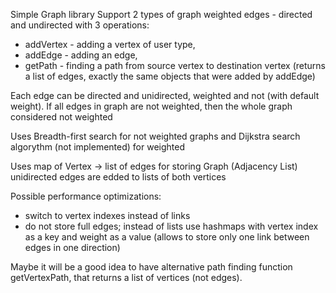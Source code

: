 Simple Graph library
Support 2 types of graph weighted edges - directed and undirected with 3 operations:
 * addVertex - adding a vertex of user type, 
 * addEdge - adding an edge,
 * getPath - finding a path from source vertex to destination vertex (returns a list of edges, exactly the same objects that were added by addEdge)

Each edge can be directed and unidirected, weighted and not (with default weight).
If all edges in graph are not weighted, then the whole graph considered not weighted

Uses Breadth-first search for not weighted graphs 
and Dijkstra search algorythm (not implemented) for weighted

Uses map of Vertex -> list of edges for storing Graph (Adjacency List)
unidirected edges are edded to lists of both vertices

Possible performance optimizations:
* switch to vertex indexes instead of links
* do not store full edges; instead of lists use hashmaps with vertex index as a key and weight as a value (allows to store only one link between edges in one direction)

Maybe it will be a good idea to have alternative path finding function getVertexPath, that returns a list of vertices (not edges).

